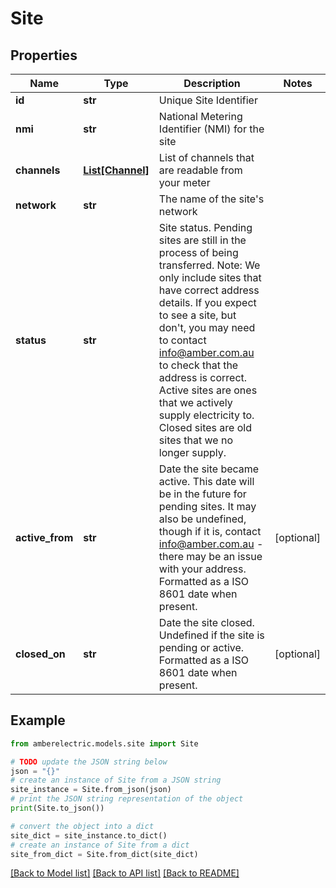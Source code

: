 # Site


## Properties

Name | Type | Description | Notes
------------ | ------------- | ------------- | -------------
**id** | **str** | Unique Site Identifier | 
**nmi** | **str** | National Metering Identifier (NMI) for the site | 
**channels** | [**List[Channel]**](Channel.md) | List of channels that are readable from your meter | 
**network** | **str** | The name of the site&#39;s network | 
**status** | **str** | Site status.  Pending sites are still in the process of being transferred. Note: We only include sites that have correct address details. If you expect to see a site, but don&#39;t, you may need to contact [info@amber.com.au](mailto:info@amber.com.au) to check that the address is correct.  Active sites are ones that we actively supply electricity to.  Closed sites are old sites that we no longer supply. | 
**active_from** | **str** | Date the site became active. This date will be in the future for pending sites. It may also be undefined, though if it is, contact [info@amber.com.au](mailto:info@amber.com.au) - there may be an issue with your address. Formatted as a ISO 8601 date when present. | [optional] 
**closed_on** | **str** | Date the site closed. Undefined if the site is pending or active. Formatted as a ISO 8601 date when present. | [optional] 

## Example

```python
from amberelectric.models.site import Site

# TODO update the JSON string below
json = "{}"
# create an instance of Site from a JSON string
site_instance = Site.from_json(json)
# print the JSON string representation of the object
print(Site.to_json())

# convert the object into a dict
site_dict = site_instance.to_dict()
# create an instance of Site from a dict
site_from_dict = Site.from_dict(site_dict)
```
[[Back to Model list]](../README.md#documentation-for-models) [[Back to API list]](../README.md#documentation-for-api-endpoints) [[Back to README]](../README.md)


